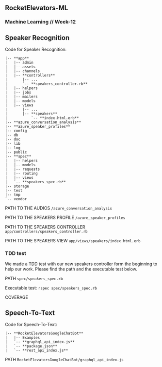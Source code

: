 ## RocketElevators-ML
### Machine Learning // Week-12

## Speaker Recognition

Code for Speaker Recognition:
```
|-- **app**
|   |-- admin
|   |-- assets
|   |-- channels
|   |-- **controllers**
|       |-- ...
|       `-- **speakers_controller.rb**
|   |-- helpers
|   |-- jobs
|   |-- mailers
|   |-- models
|   |-- views
|       |-- ...
|       |-- **speakers**
|           `-- **index.html.erb**
|-- **azure_conversation_analysis**
|-- **azure_speaker_profiles**
|-- config
|-- db
|-- doc
|-- lib
|-- log
|-- public
|-- **spec**
|   |-- helpers
|   |-- models
|   |-- requests
|   |-- routing
|   |-- views
|   `-- **speakers_spec.rb**
|-- storage
|-- test
|-- tmp
`-- vendor
```
PATH TO THE AUDIOS ```/azure_conversation_analysis```

PATH TO THE SPEAKERS PROFILE ```/azure_speaker_profiles```

PATH TO THE SPEAKERS CONTROLLER ```app/controllers/speakers_controller.rb```

PATH TO THE SPEAKERS VIEW ```app/views/speakers/index.html.erb```

### TDD test

We made a TDD test with our new speakers controller form the beginning to help our work. Please find the path and the executable test below.

PATH ```spec/speakers_spec.rb```

Executable test: ```rspec spec/speakers_spec.rb```

COVERAGE



## Speech-To-Text

Code for Speech-To-Text:
```
|-- **RocketElevatorsGoogleChatBot**
|   |-- Examples
|   `-- **graphql_api_index.js**
|   `-- **package.json**
|   `-- **rest_api_index.js**

```
PATH ```RocketElevatorsGoogleChatBot/graphql_api_index.js```

